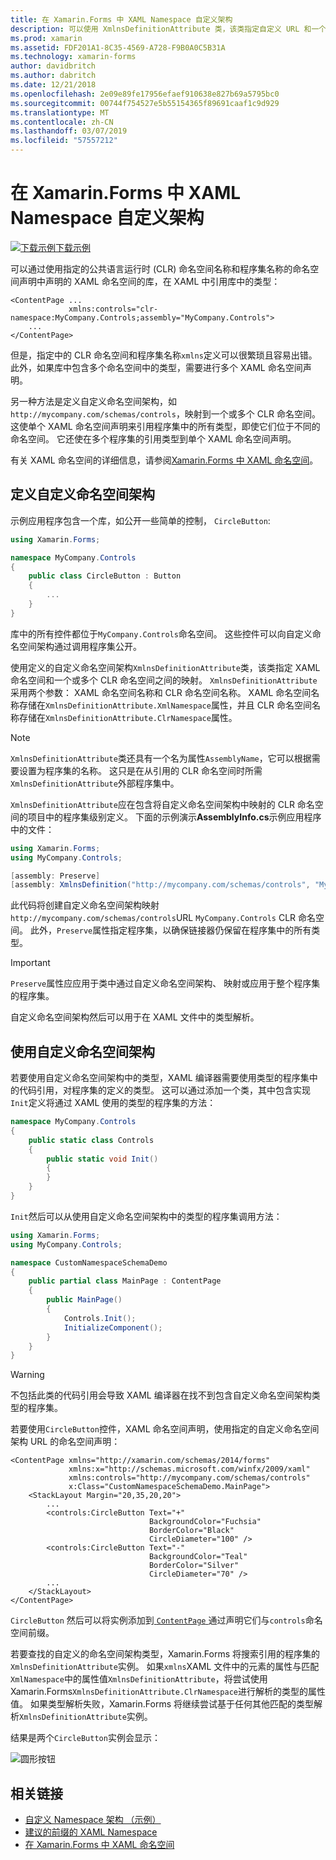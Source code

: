 ```yaml
---
title: 在 Xamarin.Forms 中 XAML Namespace 自定义架构
description: 可以使用 XmlnsDefinitionAttribute 类，该类指定自定义 URL 和一个或多个 CLR 命名空间之间的映射定义 XAML 自定义命名空间架构。 然后可以在 XAML 命名空间声明中使用自定义命名空间架构。
ms.prod: xamarin
ms.assetid: FDF201A1-8C35-4569-A728-F9B0A0C5B31A
ms.technology: xamarin-forms
author: davidbritch
ms.author: dabritch
ms.date: 12/21/2018
ms.openlocfilehash: 2e09e89fe17956efaef910638e827b69a5795bc0
ms.sourcegitcommit: 00744f754527e5b55154365f89691caaf1c9d929
ms.translationtype: MT
ms.contentlocale: zh-CN
ms.lasthandoff: 03/07/2019
ms.locfileid: "57557212"
---
```

# <a name="xaml-custom-namespace-schemas-in-xamarinforms"></a>在 Xamarin.Forms 中 XAML Namespace 自定义架构

[![下载示例](~/media/shared/download.png)下载示例](https://developer.xamarin.com/samples/xamarin-forms/XAML/CustomNamespaceSchemas/)

可以通过使用指定的公共语言运行时 (CLR) 命名空间名称和程序集名称的命名空间声明中声明的 XAML 命名空间的库，在 XAML 中引用库中的类型：

```xaml
<ContentPage ...
             xmlns:controls="clr-namespace:MyCompany.Controls;assembly="MyCompany.Controls">
    ...
</ContentPage>
```

但是，指定中的 CLR 命名空间和程序集名称`xmlns`定义可以很繁琐且容易出错。 此外，如果库中包含多个命名空间中的类型，需要进行多个 XAML 命名空间声明。

另一种方法是定义自定义命名空间架构，如`http://mycompany.com/schemas/controls`，映射到一个或多个 CLR 命名空间。 这使单个 XAML 命名空间声明来引用程序集中的所有类型，即使它们位于不同的命名空间。 它还使在多个程序集的引用类型到单个 XAML 命名空间声明。

有关 XAML 命名空间的详细信息，请参阅[Xamarin.Forms 中 XAML 命名空间](namespaces.md)。

## <a name="defining-a-custom-namespace-schema"></a>定义自定义命名空间架构

示例应用程序包含一个库，如公开一些简单的控制， `CircleButton`:

```csharp
using Xamarin.Forms;

namespace MyCompany.Controls
{
    public class CircleButton : Button
    {
        ...
    }
}
```

库中的所有控件都位于`MyCompany.Controls`命名空间。 这些控件可以向自定义命名空间架构通过调用程序集公开。

使用定义的自定义命名空间架构`XmlnsDefinitionAttribute`类，该类指定 XAML 命名空间和一个或多个 CLR 命名空间之间的映射。 `XmlnsDefinitionAttribute`采用两个参数： XAML 命名空间名称和 CLR 命名空间名称。 XAML 命名空间名称存储在`XmlnsDefinitionAttribute.XmlNamespace`属性，并且 CLR 命名空间名称存储在`XmlnsDefinitionAttribute.ClrNamespace`属性。

> [!NOTE]
> `XmlnsDefinitionAttribute`类还具有一个名为属性`AssemblyName`，它可以根据需要设置为程序集的名称。 这只是在从引用的 CLR 命名空间时所需`XmlnsDefinitionAttribute`外部程序集中。

`XmlnsDefinitionAttribute`应在包含将自定义命名空间架构中映射的 CLR 命名空间的项目中的程序集级别定义。 下面的示例演示**AssemblyInfo.cs**示例应用程序中的文件：

```csharp
using Xamarin.Forms;
using MyCompany.Controls;

[assembly: Preserve]
[assembly: XmlnsDefinition("http://mycompany.com/schemas/controls", "MyCompany.Controls")]
```

此代码将创建自定义命名空间架构映射`http://mycompany.com/schemas/controls`URL `MyCompany.Controls` CLR 命名空间。 此外，`Preserve`属性指定程序集，以确保链接器仍保留在程序集中的所有类型。

> [!IMPORTANT]
> `Preserve`属性应应用于类中通过自定义命名空间架构、 映射或应用于整个程序集的程序集。

自定义命名空间架构然后可以用于在 XAML 文件中的类型解析。

## <a name="consuming-a-custom-namespace-schema"></a>使用自定义命名空间架构

若要使用自定义命名空间架构中的类型，XAML 编译器需要使用类型的程序集中的代码引用，对程序集的定义的类型。 这可以通过添加一个类，其中包含实现`Init`定义将通过 XAML 使用的类型的程序集的方法：

```csharp
namespace MyCompany.Controls
{
    public static class Controls
    {
        public static void Init()
        {
        }
    }
}
```

`Init`然后可以从使用自定义命名空间架构中的类型的程序集调用方法：

```csharp
using Xamarin.Forms;
using MyCompany.Controls;

namespace CustomNamespaceSchemaDemo
{
    public partial class MainPage : ContentPage
    {
        public MainPage()
        {
            Controls.Init();
            InitializeComponent();
        }
    }
}
```

> [!WARNING]
> 不包括此类的代码引用会导致 XAML 编译器在找不到包含自定义命名空间架构类型的程序集。

若要使用`CircleButton`控件，XAML 命名空间声明，使用指定的自定义命名空间架构 URL 的命名空间声明：

```xaml
<ContentPage xmlns="http://xamarin.com/schemas/2014/forms"
             xmlns:x="http://schemas.microsoft.com/winfx/2009/xaml"
             xmlns:controls="http://mycompany.com/schemas/controls"
             x:Class="CustomNamespaceSchemaDemo.MainPage">
    <StackLayout Margin="20,35,20,20">
        ...
        <controls:CircleButton Text="+"
                               BackgroundColor="Fuchsia"
                               BorderColor="Black"
                               CircleDiameter="100" />
        <controls:CircleButton Text="-"
                               BackgroundColor="Teal"
                               BorderColor="Silver"
                               CircleDiameter="70" />
        ...
    </StackLayout>
</ContentPage>
```

`CircleButton` 然后可以将实例添加到[ `ContentPage` ](xref:Xamarin.Forms.ContentPage)通过声明它们与`controls`命名空间前缀。

若要查找的自定义的命名空间架构类型，Xamarin.Forms 将搜索引用的程序集的`XmlnsDefinitionAttribute`实例。 如果`xmlns`XAML 文件中的元素的属性与匹配`XmlNamespace`中的属性值`XmlnsDefinitionAttribute`，将尝试使用 Xamarin.Forms`XmlnsDefinitionAttribute.ClrNamespace`进行解析的类型的属性值。 如果类型解析失败，Xamarin.Forms 将继续尝试基于任何其他匹配的类型解析`XmlnsDefinitionAttribute`实例。

结果是两个`CircleButton`实例会显示：

![圆形按钮](custom-namespace-schemas-images/circle-buttons.png "圆形按钮")

## <a name="related-links"></a>相关链接

- [自定义 Namespace 架构 （示例）](https://developer.xamarin.com/samples/xamarin-forms/XAML/CustomNamespaceSchemas/)
- [建议的前缀的 XAML Namespace](custom-prefix.md)
- [在 Xamarin.Forms 中 XAML 命名空间](namespaces.md)
